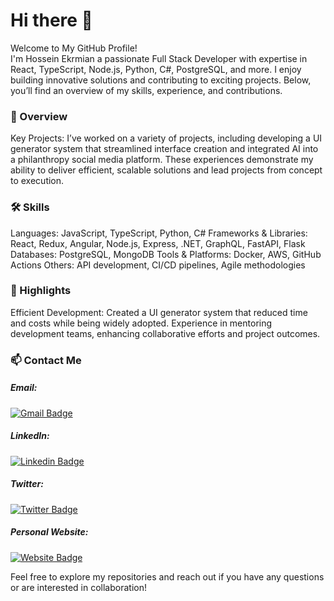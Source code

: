 # Hi there 👋
Welcome to My GitHub Profile! <br>
I'm Hossein Ekrmian a passionate Full Stack Developer with expertise in React, TypeScript, Node.js, Python, C#, PostgreSQL, and more. I enjoy building innovative solutions and contributing to exciting projects. Below, you’ll find an overview of my skills, experience, and contributions.

### 🚀 Overview
Key Projects: I’ve worked on a variety of projects, including developing a UI generator system that streamlined interface creation and integrated AI into a philanthropy social media platform. These experiences demonstrate my ability to deliver efficient, scalable solutions and lead projects from concept to execution.

### 🛠️ Skills
Languages: JavaScript, TypeScript, Python, C#
Frameworks & Libraries: React, Redux, Angular, Node.js, Express, .NET, GraphQL, FastAPI, Flask
Databases: PostgreSQL, MongoDB
Tools & Platforms: Docker, AWS, GitHub Actions
Others: API development, CI/CD pipelines, Agile methodologies

### 🌟 Highlights
Efficient Development: Created a UI generator system that reduced time and costs while being widely adopted.
Experience in mentoring development teams, enhancing collaborative efforts and project outcomes.


### 📫 Contact Me
##### Email: 
[![Gmail Badge](https://img.shields.io/badge/-ekramian.hossein-c14438?style=flat&logo=Gmail&logoColor=white&link=mailto:ekramian.hossein@gmail.com)](mailto:ekramian.hossein@gmail.com)
##### LinkedIn: 
[![Linkedin Badge](https://img.shields.io/badge/-Hossein%20Ekramian-blue?style=flat&logo=Linkedin&logoColor=white&link=https://www.linkedin.com/in/hossein-ekramian/)](https://www.linkedin.com/in/hossein-ekramian/)
##### Twitter: 
[![Twitter Badge](https://img.shields.io/badge/-@beneki_dev-1ca0f1?style=flat&labelColor=1ca0f1&logo=twitter&logoColor=white&link=https://twitter.com/beneki_dev)](https://twitter.com/beneki_dev)
##### Personal Website: 
[![Website Badge](https://img.shields.io/badge/-ekramian.uk-47CCCC?style=flat&logo=Google-Chrome&logoColor=white&link=https://ekramian.uk)](https://ekramian.uk)

Feel free to explore my repositories and reach out if you have any questions or are interested in collaboration!
